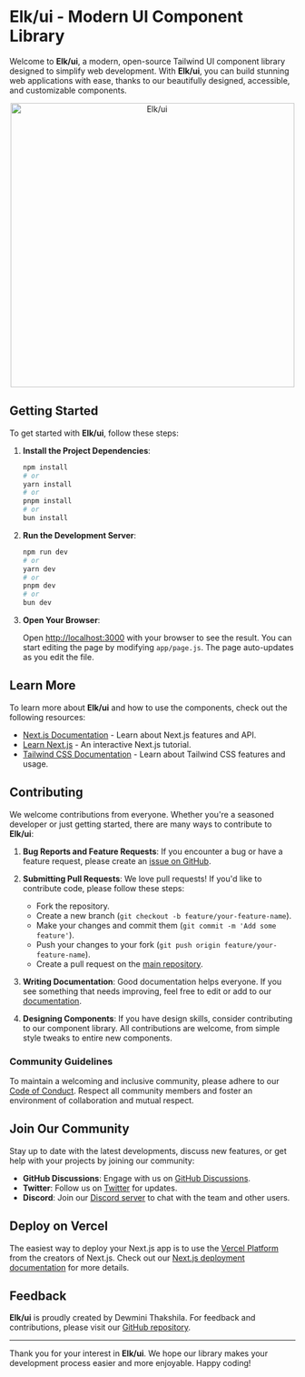 # Elk/ui - Modern UI Component Library

Welcome to **Elk/ui**, a modern, open-source Tailwind UI component library designed to simplify web development. With **Elk/ui**, you can build stunning web applications with ease, thanks to our beautifully designed, accessible, and customizable components.
<p align="center">
  <img src="https://github.com/KavindiDev/next-demo/blob/main/app/opengraph-image.jpg" alt="Elk/ui" width="500" />
</p>


## Getting Started

To get started with **Elk/ui**, follow these steps:

1. **Install the Project Dependencies**:

    ```bash
    npm install
    # or
    yarn install
    # or
    pnpm install
    # or
    bun install
    ```

2. **Run the Development Server**:

    ```bash
    npm run dev
    # or
    yarn dev
    # or
    pnpm dev
    # or
    bun dev
    ```

3. **Open Your Browser**:

    Open [http://localhost:3000](http://localhost:3000) with your browser to see the result. You can start editing the page by modifying `app/page.js`. The page auto-updates as you edit the file.

## Learn More

To learn more about **Elk/ui** and how to use the components, check out the following resources:

- [Next.js Documentation](https://nextjs.org/docs) - Learn about Next.js features and API.
- [Learn Next.js](https://nextjs.org/learn) - An interactive Next.js tutorial.
- [Tailwind CSS Documentation](https://tailwindcss.com/docs) - Learn about Tailwind CSS features and usage.

## Contributing

We welcome contributions from everyone. Whether you're a seasoned developer or just getting started, there are many ways to contribute to **Elk/ui**:

1. **Bug Reports and Feature Requests**: If you encounter a bug or have a feature request, please create an [issue on GitHub](https://github.com/kavindidev/elkui/issues).

2. **Submitting Pull Requests**: We love pull requests! If you'd like to contribute code, please follow these steps:
    - Fork the repository.
    - Create a new branch (`git checkout -b feature/your-feature-name`).
    - Make your changes and commit them (`git commit -m 'Add some feature'`).
    - Push your changes to your fork (`git push origin feature/your-feature-name`).
    - Create a pull request on the [main repository](https://github.com/kavindidev/elkui/pulls).

3. **Writing Documentation**: Good documentation helps everyone. If you see something that needs improving, feel free to edit or add to our [documentation](https://github.com/kavindidev/elkui/wiki).

4. **Designing Components**: If you have design skills, consider contributing to our component library. All contributions are welcome, from simple style tweaks to entire new components.

### Community Guidelines

To maintain a welcoming and inclusive community, please adhere to our [Code of Conduct](https://github.com/kavindidev/elkui/blob/main/CODE_OF_CONDUCT.md). Respect all community members and foster an environment of collaboration and mutual respect.

## Join Our Community

Stay up to date with the latest developments, discuss new features, or get help with your projects by joining our community:

- **GitHub Discussions**: Engage with us on [GitHub Discussions](https://github.com/kavindidev/elkui/discussions).
- **Twitter**: Follow us on [Twitter](https://twitter.com/ElkUI) for updates.
- **Discord**: Join our [Discord server](https://discord.gg/elkui) to chat with the team and other users.

## Deploy on Vercel

The easiest way to deploy your Next.js app is to use the [Vercel Platform](https://vercel.com/new?utm_medium=default-template&filter=next.js&utm_source=create-next-app&utm_campaign=create-next-app-readme) from the creators of Next.js. Check out our [Next.js deployment documentation](https://nextjs.org/docs/deployment) for more details.

## Feedback

**Elk/ui** is proudly created by Dewmini Thakshila. For feedback and contributions, please visit our [GitHub repository](https://github.com/kavindidev/elkui).

---

Thank you for your interest in **Elk/ui**. We hope our library makes your development process easier and more enjoyable. Happy coding!
